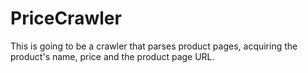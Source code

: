 # PriceCrawler

This is going to be a crawler that parses product pages, acquiring the product's name, price and the product page URL.